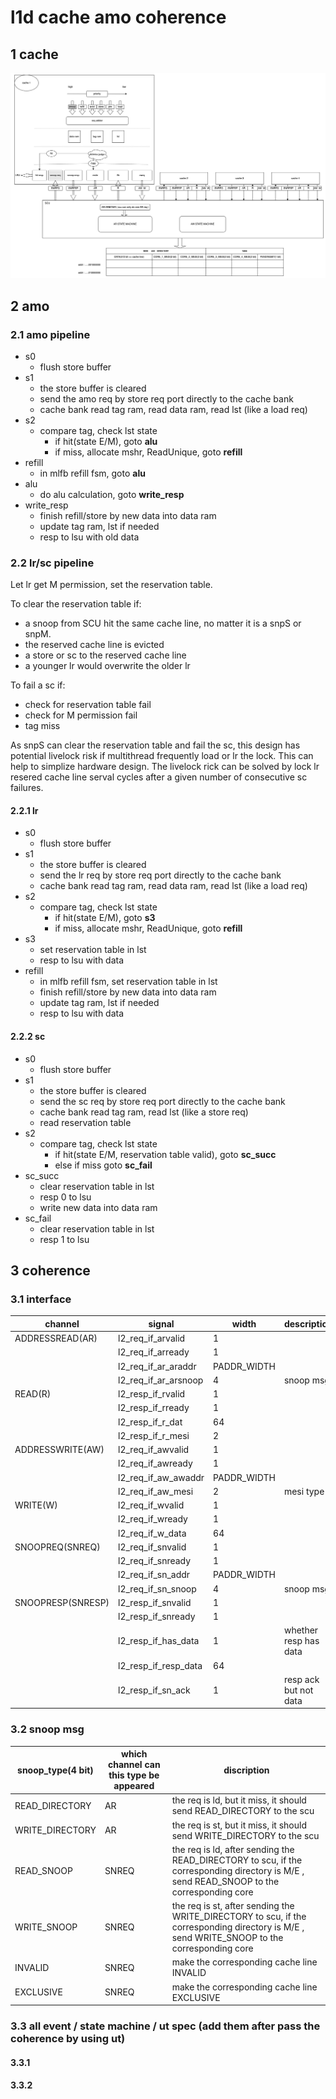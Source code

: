# l1d cache amo coherence

## 1 cache

![l1d cache diagram](../images/l1d_cache_coherence.png)

## 2 amo

### 2.1 amo pipeline

  * s0
    * flush store buffer
  * s1 
    * the store buffer is cleared
    * send the amo req by store req port directly to the cache bank
    * cache bank read tag ram, read data ram, read lst (like a load req)
  * s2
    * compare tag, check lst state
      * if hit(state E/M), goto **alu**
      * if miss, allocate mshr, ReadUnique, goto **refill**
  * refill
    * in mlfb refill fsm, goto **alu**
  * alu
    * do alu calculation, goto **write_resp**
  * write_resp
    * finish refill/store by new data into data ram
    * update tag ram, lst if needed
    * resp to lsu with old data

### 2.2 lr/sc pipeline

Let lr get M permission, set the reservation table.

To clear the reservation table if:
  * a snoop from SCU hit the same cache line, no matter it is a snpS or snpM.
  * the reserved cache line is evicted
  * a store or sc to the reserved cache line
  * a younger lr would overwrite the older lr

To fail a sc if:
  * check for reservation table fail
  * check for M permission fail
  * tag miss

As snpS can clear the reservation table and fail the sc, this design has potential livelock risk if multithread frequently load or lr the lock. This can help to simplize hardware design. The livelock rick can be solved by lock lr resered cache line serval cycles after a given number of consecutive sc failures.

#### 2.2.1 lr

  * s0
    * flush store buffer
  * s1
    * the store buffer is cleared
    * send the lr req by store req port directly to the cache bank
    * cache bank read tag ram, read data ram, read lst (like a load req)
  * s2
    * compare tag, check lst state
      * if hit(state E/M), goto **s3**
      * if miss, allocate mshr, ReadUnique, goto **refill**
  * s3
    * set reservation table in lst
    * resp to lsu with data
  * refill
    * in mlfb refill fsm, set reservation table in lst
    * finish refill/store by new data into data ram
    * update tag ram, lst if needed
    * resp to lsu with data

#### 2.2.2 sc

  * s0
    * flush store buffer
  * s1
    * the store buffer is cleared
    * send the sc req by store req port directly to the cache bank
    * cache bank read tag ram, read lst (like a store req)
    * read reservation table
  * s2
    * compare tag, check lst state
      * if hit(state E/M, reservation table valid), goto **sc_succ**
      * else if miss goto **sc_fail**
  * sc_succ
    * clear reservation table in lst
    * resp 0 to lsu
    * write new data into data ram
  * sc_fail
    * clear reservation table in lst
    * resp 1 to lsu


## 3 coherence

### 3.1 interface
| channel             | signal              |    width    |   description            |
| ------------------- | ------------------- | ----------  | ---------------------    |
| ADDRESSREAD(AR)     | l2_req_if_arvalid   |      1      |                          |
|                     | l2_req_if_arready   |      1      |                          |
|                     | l2_req_if_ar_araddr | PADDR_WIDTH |                          |
|                     | l2_req_if_ar_arsnoop|      4      | snoop msg                |
| READ(R)             | l2_resp_if_rvalid   |      1      |                          |
|                     | l2_resp_if_rready   |      1      |                          |
|                     | l2_resp_if_r_dat    |      64     |                          |
|                     | l2_resp_if_r_mesi   |      2      |                          |
| ADDRESSWRITE(AW)    | l2_req_if_awvalid   |      1      |                          | 
|                     | l2_req_if_awready   |      1      |                          |         
|                     | l2_req_if_aw_awaddr | PADDR_WIDTH |                          |
|                     | l2_req_if_aw_mesi   |      2      | mesi type                |
| WRITE(W)            | l2_req_if_wvalid    |      1      |                          |
|                     | l2_req_if_wready    |      1      |                          |
|                     | l2_req_if_w_data    |      64     |                          |
| SNOOPREQ(SNREQ)     | l2_req_if_snvalid   |      1      |                          |
|                     | l2_req_if_snready   |      1      |                          |
|                     | l2_req_if_sn_addr   | PADDR_WIDTH |                          |
|                     | l2_req_if_sn_snoop  |      4      | snoop msg                |
| SNOOPRESP(SNRESP)   | l2_resp_if_snvalid  |      1      |                          |
|                     | l2_resp_if_snready  |      1      |                          |
|                     | l2_resp_if_has_data |      1      | whether resp has data    |
|                     | l2_resp_if_resp_data|      64     |                          |
|                     | l2_resp_if_sn_ack   |      1      | resp ack but not data    |

### 3.2 snoop msg
| snoop_type(4 bit)   | which channel can this type be appeared | discription
| ------------------- | --------------------------------------- | ----------- |
|  READ_DIRECTORY     | AR                                      | the req is ld, but it miss, it should send READ_DIRECTORY to the scu
|  WRITE_DIRECTORY    | AR                                      | the req is st, but it miss, it should send WRITE_DIRECTORY to the scu
|  READ_SNOOP         | SNREQ                                   | the req is ld, after sending the READ_DIRECTORY to scu, if the corresponding directory is M/E , send READ_SNOOP to the corresponding core
|  WRITE_SNOOP        | SNREQ                                   | the req is st, after sending the WRITE_DIRECTORY to scu, if the corresponding directory is M/E , send WRITE_SNOOP to the corresponding core           
|  INVALID            | SNREQ                                   | make the corresponding cache line INVALID
|  EXCLUSIVE          | SNREQ                                   | make the corresponding cache line EXCLUSIVE

### 3.3 all event / state machine / ut spec (add them after pass the coherence by using ut)
#### 3.3.1 

#### 3.3.2

